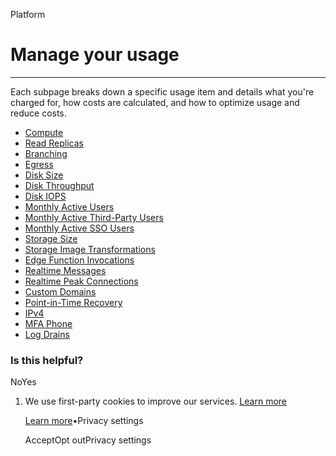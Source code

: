Platform

# Manage your usage

* * *

Each subpage breaks down a specific usage item and details what you're charged for, how costs are calculated, and how to optimize usage and reduce costs.

- [Compute](https://supabase.com/docs/guides/platform/manage-your-usage/compute)
- [Read Replicas](https://supabase.com/docs/guides/platform/manage-your-usage/read-replicas)
- [Branching](https://supabase.com/docs/guides/platform/manage-your-usage/branching)
- [Egress](https://supabase.com/docs/guides/platform/manage-your-usage/egress)
- [Disk Size](https://supabase.com/docs/guides/platform/manage-your-usage/disk-size)
- [Disk Throughput](https://supabase.com/docs/guides/platform/manage-your-usage/disk-throughput)
- [Disk IOPS](https://supabase.com/docs/guides/platform/manage-your-usage/disk-iops)
- [Monthly Active Users](https://supabase.com/docs/guides/platform/manage-your-usage/monthly-active-users)
- [Monthly Active Third-Party Users](https://supabase.com/docs/guides/platform/manage-your-usage/monthly-active-users-third-party)
- [Monthly Active SSO Users](https://supabase.com/docs/guides/platform/manage-your-usage/monthly-active-users-sso)
- [Storage Size](https://supabase.com/docs/guides/platform/manage-your-usage/storage-size)
- [Storage Image Transformations](https://supabase.com/docs/guides/platform/manage-your-usage/storage-image-transformations)
- [Edge Function Invocations](https://supabase.com/docs/guides/platform/manage-your-usage/edge-function-invocations)
- [Realtime Messages](https://supabase.com/docs/guides/platform/manage-your-usage/realtime-messages)
- [Realtime Peak Connections](https://supabase.com/docs/guides/platform/manage-your-usage/realtime-peak-connections)
- [Custom Domains](https://supabase.com/docs/guides/platform/manage-your-usage/custom-domains)
- [Point-in-Time Recovery](https://supabase.com/docs/guides/platform/manage-your-usage/point-in-time-recovery)
- [IPv4](https://supabase.com/docs/guides/platform/manage-your-usage/ipv4)
- [MFA Phone](https://supabase.com/docs/guides/platform/manage-your-usage/advanced-mfa-phone)
- [Log Drains](https://supabase.com/docs/guides/platform/manage-your-usage/log-drains)

### Is this helpful?

NoYes

1. We use first-party cookies to improve our services. [Learn more](https://supabase.com/privacy#8-cookies-and-similar-technologies-used-on-our-european-services)



   [Learn more](https://supabase.com/privacy#8-cookies-and-similar-technologies-used-on-our-european-services)•Privacy settings





   AcceptOpt outPrivacy settings
